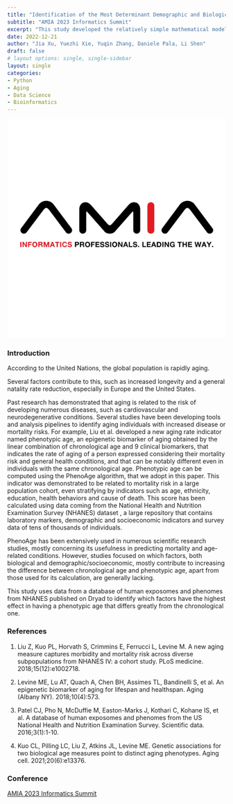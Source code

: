 ```yaml
---
title: "Identification of the Most Determinant Demographic and Biological Factors for the Phenotypic and Chronological Age Difference Prediction in the NHANES Cohort"
subtitle: "AMIA 2023 Informatics Summit"
excerpt: "This study developed the relatively simple mathematical model by adding a radiation effect and transverse magnetic field to the physical model, taking into account heat and mass transfer of a permeable, saturated porous medium, infinite oscillating cylindrical plate. "
date: 2022-12-21
author: "Jia Xu, Yuezhi Xie, Yuqin Zhang, Daniele Pala, Li Shen"
draft: false
# layout options: single, single-sidebar
layout: single
categories:
- Python
- Aging
- Data Science
- Bioinformatics
---
```


![AMIA](featured.jpg)

### Introduction
According to the United Nations, the global population is rapidly aging. 

Several factors contribute to this, such as increased longevity and a general natality rate reduction, especially in Europe and the United States.

Past research has demonstrated that aging is related to the risk of developing numerous diseases, such as cardiovascular and neurodegenerative conditions. 
Several studies have been developing tools and analysis pipelines to identify aging individuals with increased disease or mortality risks. For example, Liu et al. developed a new aging rate indicator named phenotypic age, an epigenetic biomarker of aging obtained by the linear combination of chronological age and 9 clinical biomarkers, that indicates the rate of aging of a person expressed considering their mortality risk and general health conditions, and that can be notably different even in individuals with the same chronological age. Phenotypic age can be computed using the PhenoAge algorithm, that we adopt in this paper. This indicator was demonstrated to be related to mortality risk in a large population cohort, even stratifying by indicators such as age, ethnicity, education, health behaviors and cause of death. This score has been calculated using data coming from the National Health and Nutrition Examination Survey (NHANES) dataset , a large repository that contains laboratory markers, demographic and socioeconomic indicators and survey data of tens of thousands of individuals. 

PhenoAge has been extensively used in numerous scientific research studies, mostly concerning its usefulness in predicting mortality and age-related conditions. However, studies focused on which factors, both biological and demographic/socioeconomic, mostly contribute to increasing the difference between chronological age and phenotypic age, apart from those used for its calculation, are generally lacking. 

This study uses data from a database of human exposomes and phenomes from NHANES published on Dryad to identify which factors have the highest effect in having a phenotypic age that differs greatly from the chronological one.



### References
1. Liu Z, Kuo PL, Horvath S, Crimmins E, Ferrucci L, Levine M. A new aging measure captures morbidity and mortality risk across diverse subpopulations from NHANES IV: a cohort study. PLoS medicine. 2018;15(12):e1002718.

2. Levine ME, Lu AT, Quach A, Chen BH, Assimes TL, Bandinelli S, et al. An epigenetic biomarker of aging for lifespan and healthspan. Aging (Albany NY). 2018;10(4):573.

3. Patel CJ, Pho N, McDuffie M, Easton-Marks J, Kothari C, Kohane IS, et al. A database of human exposomes and phenomes from the US National Health and Nutrition Examination Survey. Scientific data. 2016;3(1):1-10.

4. Kuo CL, Pilling LC, Liu Z, Atkins JL, Levine ME. Genetic associations for two biological age measures point to distinct aging phenotypes. Aging cell. 2021;20(6):e13376.

### Conference
[AMIA 2023 Informatics Summit](https://amia.org/education-events/amia-2023-informatics-summit)

